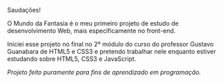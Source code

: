 Saudações!

O Mundo da Fantasia é o meu primeiro projeto de estudo de desenvolvimento Web, mais especificamente no front-end.

Iniciei esse projeto no final no 2º módulo do curso do professor Gustavo Guanabara de HTML5 e CSS3 e pretendo trabalhar nele enquanto estiver estudando sobre HTML5, CSS3 e JavaScript.

*Projeto feito puramente para fins de aprendizado em programação.*
